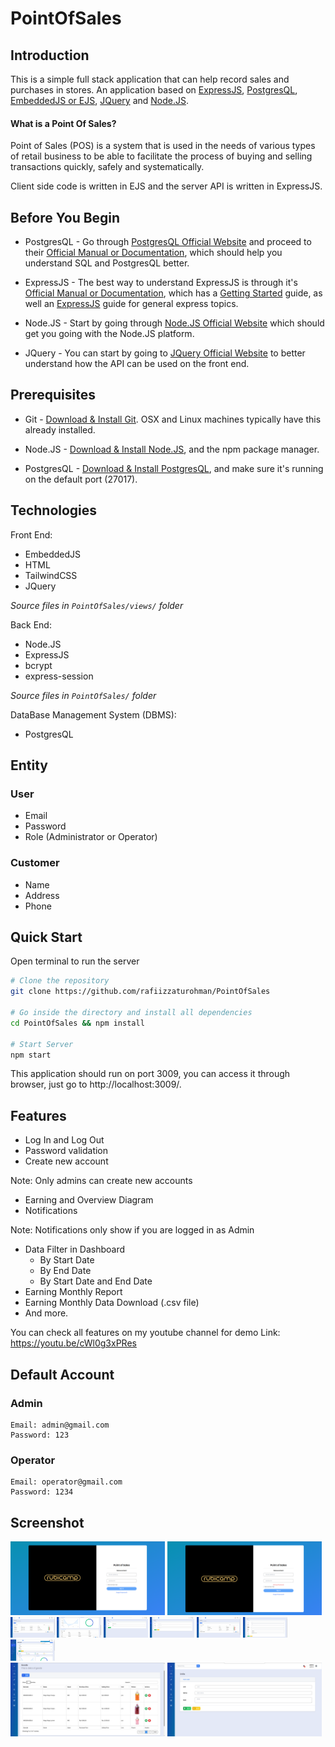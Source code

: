 # PointOfSales

## Introduction

This is a simple full stack application that can help record sales and purchases in stores. An application based on [ExpressJS](https://expressjs.com/), [PostgresQL](https://www.postgresql.org/), [EmbeddedJS or EJS](https://ejs.co/), [JQuery](https://jquery.com/) and [Node.JS](https://nodejs.org/en).

<h4>What is a Point Of Sales?</h4>

Point of Sales (POS) is a system that is used in the needs of various types of retail business to be able to facilitate the process of buying and selling transactions quickly, safely and systematically.

Client side code is written in EJS and the server API is written in ExpressJS.

## Before You Begin

* PostgresQL - Go through [PostgresQL Official Website](https://www.postgresql.org/) and proceed to their [Official Manual or Documentation](https://www.postgresql.org/docs/), which should help you understand SQL and PostgresQL better.

* ExpressJS - The best way to understand ExpressJS is through it's [Official Manual or Documentation](https://expressjs.com/), which has a [Getting Started](https://expressjs.com/en/starter/installing.html) guide, as well an [ExpressJS](https://expressjs.com/en/guide/routing.html) guide for general express topics.

* Node.JS - Start by going through [Node.JS Official Website](https://nodejs.org/en) which should get you going with the Node.JS platform.

* JQuery - You can start by going to [JQuery Official Website](https://jquery.com/) to better understand how the API can be used on the front end.

## Prerequisites

* Git - [Download & Install Git](https://git-scm.com/downloads). OSX and Linux machines typically have this already installed.

* Node.JS - [Download & Install Node.JS](https://nodejs.org/en/download/current), and the npm package manager.

* PostgresQL - [Download & Install PostgresQL](https://www.postgresql.org/download/), and make sure it's running on the default port (27017).

## Technologies

Front End:
* EmbeddedJS
* HTML
* TailwindCSS
* JQuery

_Source files in ```PointOfSales/views/``` folder_

Back End:
* Node.JS
* ExpressJS
* bcrypt
* express-session

_Source files in ```PointOfSales/``` folder_

DataBase Management System (DBMS):
* PostgresQL

## Entity

### User

* Email
* Password
* Role (Administrator or Operator) 

### Customer
* Name
* Address
* Phone

## Quick Start

Open terminal to run the server

```bash
# Clone the repository
git clone https://github.com/rafiizzaturohman/PointOfSales

# Go inside the directory and install all dependencies
cd PointOfSales && npm install

# Start Server
npm start
```

This application should run on port 3009, you can access it through browser, just go to http://localhost:3009/.

## Features
* Log In and Log Out
* Password validation
* Create new account

Note: Only admins can create new accounts

* Earning and Overview Diagram
* Notifications

Note: Notifications only show if you are logged in as Admin

* Data Filter in Dashboard
    * By Start Date
    * By End Date
    * By Start Date and End Date
* Earning Monthly Report
* Earning Monthly Data Download (.csv file)
* And more.

You can check all features on my youtube channel for demo
Link: https://youtu.be/cWl0g3xPRes

## Default Account

### Admin

```
Email: admin@gmail.com
Password: 123
```

### Operator
```
Email: operator@gmail.com
Password: 1234
```

## Screenshot

<img width="49%" src="./assets/images/Screenshot from 2023-07-17 05-09-18.png" /> <img width="49%" src="./assets/images/Screenshot from 2023-07-17 05-09-28.png" /> <br />
<img width="14%" src="./assets/images/Screenshot from 2023-07-17 05-12-11.png" /> <img width="14%" src="./assets/images/Screenshot from 2023-07-17 05-09-45.png" /> <img width="14%" src="./assets/images/Screenshot from 2023-07-17 05-09-51.png" /> <img width="14%" src="./assets/images/Screenshot from 2023-07-17 05-10-02.png" /> <img width="14%" src="./assets/images/Screenshot from 2023-07-17 05-10-00.png" /> <img width="14%" src="./assets/images/Screenshot from 2023-07-17 05-10-27.png" /> <img width="14%" src="./assets/images/Screenshot from 2023-07-17 05-14-13.png" /> <br />
<img width="49%" src="./assets/images/Screenshot from 2023-07-17 05-10-22.png" /> <img width="49%" src="./assets/images/Screenshot from 2023-07-17 05-10-35.png" />
